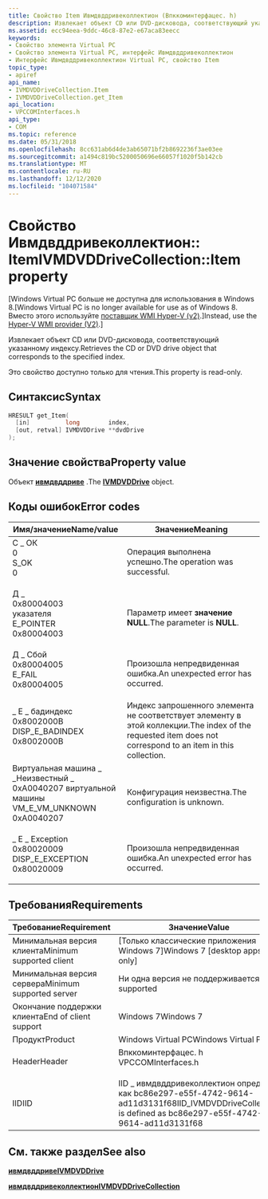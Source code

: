 ```yaml
---
title: Свойство Item Ивмдвддривеколлектион (Впккоминтерфацес. h)
description: Извлекает объект CD или DVD-дисковода, соответствующий указанному индексу.
ms.assetid: ecc94eea-9ddc-46c8-87e2-e67aca83eecc
keywords:
- Свойство элемента Virtual PC
- Свойство элемента Virtual PC, интерфейс Ивмдвддривеколлектион
- Интерфейс Ивмдвддривеколлектион Virtual PC, свойство Item
topic_type:
- apiref
api_name:
- IVMDVDDriveCollection.Item
- IVMDVDDriveCollection.get_Item
api_location:
- VPCCOMInterfaces.h
api_type:
- COM
ms.topic: reference
ms.date: 05/31/2018
ms.openlocfilehash: 8cc631ab6d4de3ab65071bf2b8692236f3ae03ee
ms.sourcegitcommit: a1494c819bc5200050696e66057f1020f5b142cb
ms.translationtype: MT
ms.contentlocale: ru-RU
ms.lasthandoff: 12/12/2020
ms.locfileid: "104071584"
---
```

# <a name="ivmdvddrivecollectionitem-property"></a><span data-ttu-id="22f9a-106">Свойство Ивмдвддривеколлектион:: Item</span><span class="sxs-lookup"><span data-stu-id="22f9a-106">IVMDVDDriveCollection::Item property</span></span>

<span data-ttu-id="22f9a-107">\[Windows Virtual PC больше не доступна для использования в Windows 8.</span><span class="sxs-lookup"><span data-stu-id="22f9a-107">\[Windows Virtual PC is no longer available for use as of Windows 8.</span></span> <span data-ttu-id="22f9a-108">Вместо этого используйте [поставщик WMI Hyper-V (v2)](/windows/desktop/HyperV_v2/windows-virtualization-portal).\]</span><span class="sxs-lookup"><span data-stu-id="22f9a-108">Instead, use the [Hyper-V WMI provider (V2)](/windows/desktop/HyperV_v2/windows-virtualization-portal).\]</span></span>

<span data-ttu-id="22f9a-109">Извлекает объект CD или DVD-дисковода, соответствующий указанному индексу.</span><span class="sxs-lookup"><span data-stu-id="22f9a-109">Retrieves the CD or DVD drive object that corresponds to the specified index.</span></span>

<span data-ttu-id="22f9a-110">Это свойство доступно только для чтения.</span><span class="sxs-lookup"><span data-stu-id="22f9a-110">This property is read-only.</span></span>

## <a name="syntax"></a><span data-ttu-id="22f9a-111">Синтаксис</span><span class="sxs-lookup"><span data-stu-id="22f9a-111">Syntax</span></span>


```C++
HRESULT get_Item(
  [in]          long        index,
  [out, retval] IVMDVDDrive **dvdDrive
);
```



## <a name="property-value"></a><span data-ttu-id="22f9a-112">Значение свойства</span><span class="sxs-lookup"><span data-stu-id="22f9a-112">Property value</span></span>

<span data-ttu-id="22f9a-113">Объект [**ивмдвддриве**](ivmdvddrive.md) .</span><span class="sxs-lookup"><span data-stu-id="22f9a-113">The [**IVMDVDDrive**](ivmdvddrive.md) object.</span></span>

## <a name="error-codes"></a><span data-ttu-id="22f9a-114">Коды ошибок</span><span class="sxs-lookup"><span data-stu-id="22f9a-114">Error codes</span></span>



| <span data-ttu-id="22f9a-115">Имя/значение</span><span class="sxs-lookup"><span data-stu-id="22f9a-115">Name/value</span></span>                                                                                                                                                    | <span data-ttu-id="22f9a-116">Значение</span><span class="sxs-lookup"><span data-stu-id="22f9a-116">Meaning</span></span>                                                                                        |
|---------------------------------------------------------------------------------------------------------------------------------------------------------------|------------------------------------------------------------------------------------------------|
| <dl> <span data-ttu-id="22f9a-117"><dt>С \_ ОК</dt> <dt>0</dt></span><span class="sxs-lookup"><span data-stu-id="22f9a-117"><dt>S\_OK</dt> <dt>0</dt></span></span> </dl>                       | <span data-ttu-id="22f9a-118">Операция выполнена успешно.</span><span class="sxs-lookup"><span data-stu-id="22f9a-118">The operation was successful.</span></span> <br/>                                                      |
| <dl> <span data-ttu-id="22f9a-119"><dt>Д \_ </dt> <dt>0x80004003</dt> указателя</span><span class="sxs-lookup"><span data-stu-id="22f9a-119"><dt>E\_POINTER</dt> <dt>0x80004003</dt></span></span> </dl>         | <span data-ttu-id="22f9a-120">Параметр имеет **значение NULL**.</span><span class="sxs-lookup"><span data-stu-id="22f9a-120">The parameter is **NULL**.</span></span><br/>                                                          |
| <dl> <span data-ttu-id="22f9a-121"><dt>Д \_ Сбой</dt> <dt>0x80004005</dt></span><span class="sxs-lookup"><span data-stu-id="22f9a-121"><dt>E\_FAIL</dt> <dt>0x80004005</dt></span></span> </dl>            | <span data-ttu-id="22f9a-122">Произошла непредвиденная ошибка.</span><span class="sxs-lookup"><span data-stu-id="22f9a-122">An unexpected error has occurred.</span></span><br/>                                                   |
| <dl> <span data-ttu-id="22f9a-123"><dt> \_ E \_ бадиндекс</dt> <dt>0x8002000B</dt></span><span class="sxs-lookup"><span data-stu-id="22f9a-123"><dt>DISP\_E\_BADINDEX</dt> <dt>0x8002000B</dt></span></span> </dl>  | <span data-ttu-id="22f9a-124">Индекс запрошенного элемента не соответствует элементу в этой коллекции.</span><span class="sxs-lookup"><span data-stu-id="22f9a-124">The index of the requested item does not correspond to an item in this collection.</span></span> <br/> |
| <dl> <span data-ttu-id="22f9a-125"><dt>Виртуальная машина \_ \_Неизвестный \_ 0xA0040207 виртуальной машины</dt> <dt></dt></span><span class="sxs-lookup"><span data-stu-id="22f9a-125"><dt>VM\_E\_VM\_UNKNOWN</dt> <dt>0xA0040207</dt></span></span> </dl> | <span data-ttu-id="22f9a-126">Конфигурация неизвестна.</span><span class="sxs-lookup"><span data-stu-id="22f9a-126">The configuration is unknown.</span></span><br/>                                                       |
| <dl> <span data-ttu-id="22f9a-127"><dt> \_ E \_ Exception</dt> <dt>0x80020009</dt></span><span class="sxs-lookup"><span data-stu-id="22f9a-127"><dt>DISP\_E\_EXCEPTION</dt> <dt>0x80020009</dt></span></span> </dl> | <span data-ttu-id="22f9a-128">Произошла непредвиденная ошибка.</span><span class="sxs-lookup"><span data-stu-id="22f9a-128">An unexpected error has occurred.</span></span><br/>                                                   |



## <a name="requirements"></a><span data-ttu-id="22f9a-129">Требования</span><span class="sxs-lookup"><span data-stu-id="22f9a-129">Requirements</span></span>



| <span data-ttu-id="22f9a-130">Требование</span><span class="sxs-lookup"><span data-stu-id="22f9a-130">Requirement</span></span> | <span data-ttu-id="22f9a-131">Значение</span><span class="sxs-lookup"><span data-stu-id="22f9a-131">Value</span></span> |
|-------------------------------------|-----------------------------------------------------------------------------------------------|
| <span data-ttu-id="22f9a-132">Минимальная версия клиента</span><span class="sxs-lookup"><span data-stu-id="22f9a-132">Minimum supported client</span></span><br/> | <span data-ttu-id="22f9a-133">\[Только классические приложения Windows 7\]</span><span class="sxs-lookup"><span data-stu-id="22f9a-133">Windows 7 \[desktop apps only\]</span></span><br/>                                                    |
| <span data-ttu-id="22f9a-134">Минимальная версия сервера</span><span class="sxs-lookup"><span data-stu-id="22f9a-134">Minimum supported server</span></span><br/> | <span data-ttu-id="22f9a-135">Ни одна версия не поддерживается</span><span class="sxs-lookup"><span data-stu-id="22f9a-135">None supported</span></span><br/>                                                                     |
| <span data-ttu-id="22f9a-136">Окончание поддержки клиента</span><span class="sxs-lookup"><span data-stu-id="22f9a-136">End of client support</span></span><br/>    | <span data-ttu-id="22f9a-137">Windows 7</span><span class="sxs-lookup"><span data-stu-id="22f9a-137">Windows 7</span></span><br/>                                                                          |
| <span data-ttu-id="22f9a-138">Продукт</span><span class="sxs-lookup"><span data-stu-id="22f9a-138">Product</span></span><br/>                  | <span data-ttu-id="22f9a-139">Windows Virtual PC</span><span class="sxs-lookup"><span data-stu-id="22f9a-139">Windows Virtual PC</span></span><br/>                                                                 |
| <span data-ttu-id="22f9a-140">Header</span><span class="sxs-lookup"><span data-stu-id="22f9a-140">Header</span></span><br/>                   | <dl> <span data-ttu-id="22f9a-141"><dt>Впккоминтерфацес. h</dt></span><span class="sxs-lookup"><span data-stu-id="22f9a-141"><dt>VPCCOMInterfaces.h</dt></span></span> </dl> |
| <span data-ttu-id="22f9a-142">IID</span><span class="sxs-lookup"><span data-stu-id="22f9a-142">IID</span></span><br/>                      | <span data-ttu-id="22f9a-143">IID \_ ивмдвддривеколлектион определен как bc86e297-e55f-4742-9614-ad11d3131f68</span><span class="sxs-lookup"><span data-stu-id="22f9a-143">IID\_IVMDVDDriveCollection is defined as bc86e297-e55f-4742-9614-ad11d3131f68</span></span><br/>      |



## <a name="see-also"></a><span data-ttu-id="22f9a-144">См. также раздел</span><span class="sxs-lookup"><span data-stu-id="22f9a-144">See also</span></span>

<dl> <dt>

[<span data-ttu-id="22f9a-145">**ивмдвддриве**</span><span class="sxs-lookup"><span data-stu-id="22f9a-145">**IVMDVDDrive**</span></span>](ivmdvddrive.md)
</dt> <dt>

[<span data-ttu-id="22f9a-146">**ивмдвддривеколлектион**</span><span class="sxs-lookup"><span data-stu-id="22f9a-146">**IVMDVDDriveCollection**</span></span>](ivmdvddrivecollection.md)
</dt> </dl>

 

